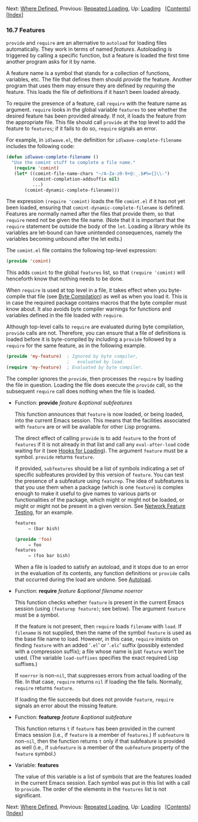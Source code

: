 

Next: [Where Defined](Where-Defined.html), Previous: [Repeated Loading](Repeated-Loading.html), Up: [Loading](Loading.html)   \[[Contents](index.html#SEC_Contents "Table of contents")]\[[Index](Index.html "Index")]

### 16.7 Features

`provide` and `require` are an alternative to `autoload` for loading files automatically. They work in terms of named *features*. Autoloading is triggered by calling a specific function, but a feature is loaded the first time another program asks for it by name.

A feature name is a symbol that stands for a collection of functions, variables, etc. The file that defines them should *provide* the feature. Another program that uses them may ensure they are defined by *requiring* the feature. This loads the file of definitions if it hasn’t been loaded already.

To require the presence of a feature, call `require` with the feature name as argument. `require` looks in the global variable `features` to see whether the desired feature has been provided already. If not, it loads the feature from the appropriate file. This file should call `provide` at the top level to add the feature to `features`; if it fails to do so, `require` signals an error.

For example, in `idlwave.el`, the definition for `idlwave-complete-filename` includes the following code:

```lisp
(defun idlwave-complete-filename ()
  "Use the comint stuff to complete a file name."
   (require 'comint)
   (let* ((comint-file-name-chars "~/A-Za-z0-9+@:_.$#%={}\\-")
          (comint-completion-addsuffix nil)
          ...)
       (comint-dynamic-complete-filename)))
```

The expression `(require 'comint)` loads the file `comint.el` if it has not yet been loaded, ensuring that `comint-dynamic-complete-filename` is defined. Features are normally named after the files that provide them, so that `require` need not be given the file name. (Note that it is important that the `require` statement be outside the body of the `let`. Loading a library while its variables are let-bound can have unintended consequences, namely the variables becoming unbound after the let exits.)

The `comint.el` file contains the following top-level expression:

```lisp
(provide 'comint)
```

This adds `comint` to the global `features` list, so that `(require 'comint)` will henceforth know that nothing needs to be done.

When `require` is used at top level in a file, it takes effect when you byte-compile that file (see [Byte Compilation](Byte-Compilation.html)) as well as when you load it. This is in case the required package contains macros that the byte compiler must know about. It also avoids byte compiler warnings for functions and variables defined in the file loaded with `require`.

Although top-level calls to `require` are evaluated during byte compilation, `provide` calls are not. Therefore, you can ensure that a file of definitions is loaded before it is byte-compiled by including a `provide` followed by a `require` for the same feature, as in the following example.

```lisp
(provide 'my-feature)  ; Ignored by byte compiler,
                       ;   evaluated by load.
(require 'my-feature)  ; Evaluated by byte compiler.
```

The compiler ignores the `provide`, then processes the `require` by loading the file in question. Loading the file does execute the `provide` call, so the subsequent `require` call does nothing when the file is loaded.

*   Function: **provide** *feature \&optional subfeatures*

    This function announces that `feature` is now loaded, or being loaded, into the current Emacs session. This means that the facilities associated with `feature` are or will be available for other Lisp programs.

    The direct effect of calling `provide` is to add `feature` to the front of `features` if it is not already in that list and call any `eval-after-load` code waiting for it (see [Hooks for Loading](Hooks-for-Loading.html)). The argument `feature` must be a symbol. `provide` returns `feature`.

    If provided, `subfeatures` should be a list of symbols indicating a set of specific subfeatures provided by this version of `feature`. You can test the presence of a subfeature using `featurep`. The idea of subfeatures is that you use them when a package (which is one `feature`) is complex enough to make it useful to give names to various parts or functionalities of the package, which might or might not be loaded, or might or might not be present in a given version. See [Network Feature Testing](Network-Feature-Testing.html), for an example.

    ```lisp
    features
         ⇒ (bar bish)

    (provide 'foo)
         ⇒ foo
    features
         ⇒ (foo bar bish)
    ```

    When a file is loaded to satisfy an autoload, and it stops due to an error in the evaluation of its contents, any function definitions or `provide` calls that occurred during the load are undone. See [Autoload](Autoload.html).

<!---->

*   Function: **require** *feature \&optional filename noerror*

    This function checks whether `feature` is present in the current Emacs session (using `(featurep feature)`; see below). The argument `feature` must be a symbol.

    If the feature is not present, then `require` loads `filename` with `load`. If `filename` is not supplied, then the name of the symbol `feature` is used as the base file name to load. However, in this case, `require` insists on finding `feature` with an added ‘`.el`’ or ‘`.elc`’ suffix (possibly extended with a compression suffix); a file whose name is just `feature` won’t be used. (The variable `load-suffixes` specifies the exact required Lisp suffixes.)

    If `noerror` is non-`nil`, that suppresses errors from actual loading of the file. In that case, `require` returns `nil` if loading the file fails. Normally, `require` returns `feature`.

    If loading the file succeeds but does not provide `feature`, `require` signals an error about the missing feature.

<!---->

*   Function: **featurep** *feature \&optional subfeature*

    This function returns `t` if `feature` has been provided in the current Emacs session (i.e., if `feature` is a member of `features`.) If `subfeature` is non-`nil`, then the function returns `t` only if that subfeature is provided as well (i.e., if `subfeature` is a member of the `subfeature` property of the `feature` symbol.)

<!---->

*   Variable: **features**

    The value of this variable is a list of symbols that are the features loaded in the current Emacs session. Each symbol was put in this list with a call to `provide`. The order of the elements in the `features` list is not significant.

Next: [Where Defined](Where-Defined.html), Previous: [Repeated Loading](Repeated-Loading.html), Up: [Loading](Loading.html)   \[[Contents](index.html#SEC_Contents "Table of contents")]\[[Index](Index.html "Index")]
